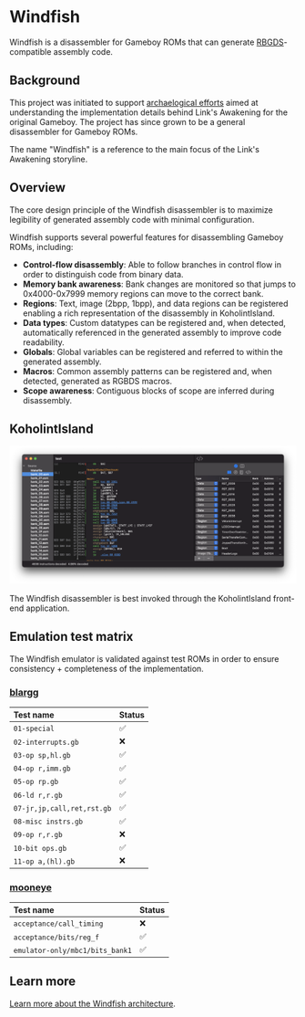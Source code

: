 # Windfish

Windfish is a disassembler for Gameboy ROMs that can generate [RBGDS](https://github.com/gbdev/rgbds)-compatible assembly code.

## Background

This project was initiated to support [archaelogical efforts](https://kemenaran.winosx.com/posts/category-disassembling-links-awakening) aimed at understanding the implementation details behind Link's Awakening for the original Gameboy. The project has since grown to be a general disassembler for Gameboy ROMs.

The name "Windfish" is a reference to the main focus of the Link's Awakening storyline.

## Overview

The core design principle of the Windfish disassembler is to maximize legibility of generated assembly code with minimal configuration.

Windfish supports several powerful features for disassembling Gameboy ROMs, including:

- **Control-flow disassembly**: Able to follow branches in control flow in order to distinguish code from binary data.
- **Memory bank awareness**: Bank changes are monitored so that jumps to 0x4000-0x7999 memory regions can move to the correct bank.
- **Regions**: Text, image (2bpp, 1bpp), and data regions can be registered enabling a rich representation of the disassembly in KoholintIsland. 
- **Data types**: Custom datatypes can be registered and, when detected, automatically referenced in the generated assembly to improve code readability.
- **Globals**: Global variables can be registered and referred to within the generated assembly.
- **Macros**: Common assembly patterns can be registered and, when detected, generated as RGBDS macros.
- **Scope awareness**: Contiguous blocks of scope are inferred during disassembly.

## KoholintIsland

![The Koholint Island frontend for Windfish](docs/koholintisland.png)

The Windfish disassembler is best invoked through the KoholintIsland front-end application.

## Emulation test matrix

The Windfish emulator is validated against test ROMs in order to ensure consistency + completeness of the implementation.

### [blargg](https://gbdev.gg8.se/files/roms/blargg-gb-tests/)

| Test name | Status |
|:-----|:--------|
| `01-special` | ✅ | ![Test result](lib/Tests/ROMTests/Resources/blargg/cpu_instrs/individual/01-special.png) |
| `02-interrupts.gb` | ❌ |
| `03-op sp,hl.gb` | ✅ |
| `04-op r,imm.gb` | ✅ |
| `05-op rp.gb` | ✅ |
| `06-ld r,r.gb` | ✅ |
| `07-jr,jp,call,ret,rst.gb` | ✅ |
| `08-misc instrs.gb` | ✅ |
| `09-op r,r.gb` | ❌ |
| `10-bit ops.gb` | ✅ |
| `11-op a,(hl).gb` | ❌ |

### [mooneye](https://github.com/Gekkio/mooneye-gb/)

| Test name | Status |
|:-----|:--------|
| `acceptance/call_timing` | ❌ |
| `acceptance/bits/reg_f` | ✅ |
| `emulator-only/mbc1/bits_bank1` | ✅ |

## Learn more

[Learn more about the Windfish architecture](lib/README.md).
